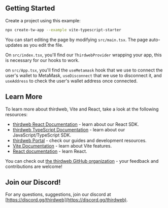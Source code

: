 ## Getting Started

Create a project using this example:

```bash
npx create-tw-app --example vite-typescript-starter
```

You can start editing the page by modifying `src/main.tsx`. The page auto-updates as you edit the file.

On `src/index.tsx`, you'll find our `ThirdwebProvider` wrapping your app, this is necessary for our hooks to work.

on `src/App.tsx`, you'll find the `useMetamask` hook that we use to connect the user's wallet to MetaMask, `useDisconnect` that we use to disconnect it, and `useAddress` to check the user's wallet address once connected. 

## Learn More

To learn more about thirdweb, Vite and React, take a look at the following resources:

- [thirdweb React Documentation](https://docs.thirdweb.com/react) - learn about our React SDK.
- [thirdweb TypeScript Documentation](https://docs.thirdweb.com/react) - learn about our JavaScript/TypeScript SDK.
- [thirdweb Portal](https://docs.thirdweb.com/react) - check our guides and development resources.
- [Vite Documentation](https://vitejs.dev/guide/) - learn about Vite features.
- [React documentation](https://reactjs.org/) - learn React.

You can check out [the thirdweb GitHub organization](https://github.com/thirdweb-dev) - your feedback and contributions are welcome!

## Join our Discord!

For any questions, suggestions, join our discord at [https://discord.gg/thirdweb](https://discord.gg/thirdweb).
